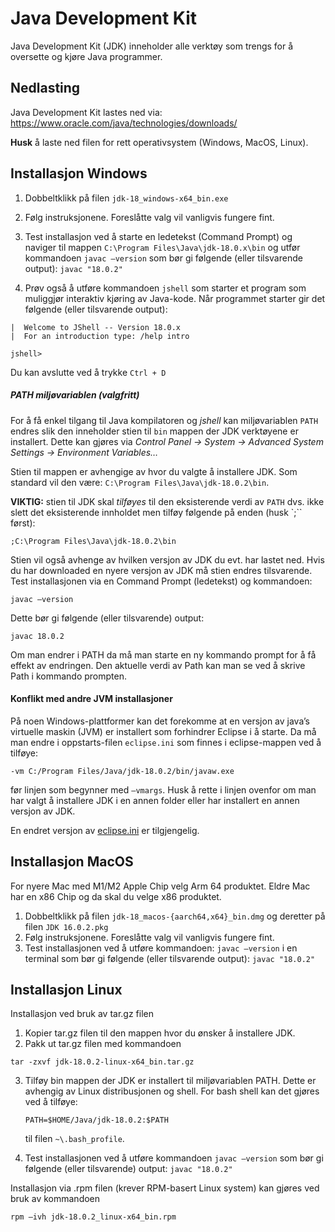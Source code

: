 # Java Development Kit

Java Development Kit (JDK) inneholder alle verktøy som trengs for å oversette og kjøre Java programmer.

## Nedlasting

Java Development Kit lastes ned via:  
https://www.oracle.com/java/technologies/downloads/

**Husk** å laste ned filen for rett operativsystem (Windows, MacOS, Linux).

## Installasjon Windows

1.	Dobbeltklikk på filen `jdk-18_windows-x64_bin.exe`  
2.	Følg instruksjonene. Foreslåtte valg vil vanligvis fungere fint.
3.  Test installasjon ved å starte en ledetekst (Command Prompt) og naviger til mappen `C:\Program Files\Java\jdk-18.0.x\bin` og utfør kommandoen `javac –version` som bør gi følgende (eller tilsvarende output): `javac "18.0.2"`

4. Prøv også å utføre kommandoen `jshell` som starter et program som muliggjør interaktiv kjøring av Java-kode. Når programmet starter gir det følgende (eller tilsvarende output):

 ```
 |  Welcome to JShell -- Version 18.0.x
 |  For an introduction type: /help intro

 jshell>
 ```
Du kan avslutte ved å trykke `Ctrl + D`

##### PATH miljøvariablen (valgfritt)

For å få enkel tilgang til Java kompilatoren og *jshell* kan miljøvariablen `PATH` endres slik den inneholder stien til `bin` mappen der JDK verktøyene er installert. Dette kan gjøres via *Control Panel → System → Advanced System Settings → Environment Variables…*

Stien til mappen er avhengige av hvor du valgte å installere JDK. Som standard vil den være: `C:\Program Files\Java\jdk-18.0.2\bin`.

**VIKTIG:** stien til JDK skal *tilføyes* til den eksisterende verdi av `PATH` dvs. ikke slett det eksisterende innholdet men tilføy følgende på enden (husk `;`` først):

```;C:\Program Files\Java\jdk-18.0.2\bin```

Stien vil også avhenge av hvilken versjon av JDK du evt. har lastet ned. Hvis du har downloaded en nyere versjon av JDK må stien endres tilsvarende.
Test installasjonen via en Command Prompt (ledetekst) og kommandoen:

```javac –version```

Dette bør gi følgende (eller tilsvarende) output:

```javac 18.0.2```

Om man endrer i PATH da må man starte en ny kommando prompt for å få effekt av endringen. Den aktuelle verdi av Path kan man se ved å skrive Path i kommando prompten.

#### Konflikt med andre JVM installasjoner

På noen Windows-plattformer kan det forekomme at en versjon av java’s virtuelle maskin (JVM) er installert som forhindrer Eclipse i å starte. Da må man endre i oppstarts-filen `eclipse.ini` som finnes i eclipse-mappen ved å tilføye:

```-vm C:/Program Files/Java/jdk-18.0.2/bin/javaw.exe```

før linjen som begynner med `–vmargs`. Husk å rette i linjen ovenfor om man har valgt å installere JDK i en annen folder eller har installert en annen versjon av JDK.

En endret versjon av [eclipse.ini](https://github.com/dat100hib/dat100public/blob/master/eclipse/eclipse.ini) er tilgjengelig.

## Installasjon MacOS

For nyere Mac med M1/M2 Apple Chip velg Arm 64 produktet. Eldre Mac har en x86 Chip og da skal du velge x86 produktet.

1.	Dobbeltklikk på filen `jdk-18_macos-{aarch64,x64}_bin.dmg` og deretter på filen `JDK 16.0.2.pkg`
2.	Følg instruksjonene. Foreslåtte valg vil vanligvis fungere fint.
3.	Test installasjonen ved å utføre kommandoen:  `javac –version` i en terminal som bør gi følgende (eller tilsvarende output): `javac "18.0.2"`

## Installasjon Linux

Installasjon ved bruk av tar.gz filen

1.	Kopier tar.gz filen til den mappen hvor du ønsker å installere JDK.
2.	Pakk ut tar.gz filen med kommandoen

   ```tar -zxvf jdk-18.0.2-linux-x64_bin.tar.gz```

3. Tilføy bin mappen der JDK er installert til miljøvariablen PATH.  Dette er avhengig av Linux distribusjonen og shell. For bash shell kan det gjøres ved å tilføye:

   ```PATH=$HOME/Java/jdk-18.0.2:$PATH```

   til filen `~\.bash_profile`.

4. Test installasjonen ved å utføre kommandoen `javac –version` som bør gi følgende (eller tilsvarende) output: `javac "18.0.2"`

Installasjon via .rpm filen (krever RPM-basert Linux system) kan gjøres ved bruk av kommandoen

   ```rpm –ivh jdk-18.0.2_linux-x64_bin.rpm```
